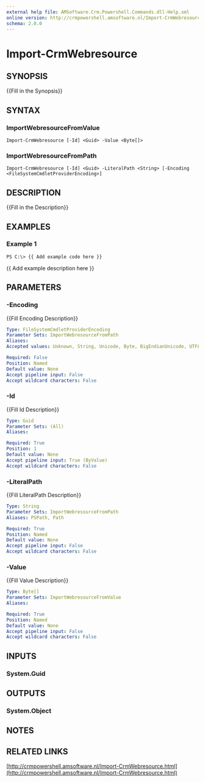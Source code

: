 ```yaml
---
external help file: AMSoftware.Crm.Powershell.Commands.dll-Help.xml
online version: http://crmpowershell.amsoftware.nl/Import-CrmWebresource.html
schema: 2.0.0
---
```


# Import-CrmWebresource

## SYNOPSIS
{{Fill in the Synopsis}}

## SYNTAX

### ImportWebresourceFromValue
```
Import-CrmWebresource [-Id] <Guid> -Value <Byte[]>
```

### ImportWebresourceFromPath
```
Import-CrmWebresource [-Id] <Guid> -LiteralPath <String> [-Encoding <FileSystemCmdletProviderEncoding>]
```

## DESCRIPTION
{{Fill in the Description}}

## EXAMPLES

### Example 1
```
PS C:\> {{ Add example code here }}
```

{{ Add example description here }}

## PARAMETERS

### -Encoding
{{Fill Encoding Description}}

```yaml
Type: FileSystemCmdletProviderEncoding
Parameter Sets: ImportWebresourceFromPath
Aliases: 
Accepted values: Unknown, String, Unicode, Byte, BigEndianUnicode, UTF8, UTF7, UTF32, Ascii, Default, Oem

Required: False
Position: Named
Default value: None
Accept pipeline input: False
Accept wildcard characters: False
```

### -Id
{{Fill Id Description}}

```yaml
Type: Guid
Parameter Sets: (All)
Aliases: 

Required: True
Position: 1
Default value: None
Accept pipeline input: True (ByValue)
Accept wildcard characters: False
```

### -LiteralPath
{{Fill LiteralPath Description}}

```yaml
Type: String
Parameter Sets: ImportWebresourceFromPath
Aliases: PSPath, Path

Required: True
Position: Named
Default value: None
Accept pipeline input: False
Accept wildcard characters: False
```

### -Value
{{Fill Value Description}}

```yaml
Type: Byte[]
Parameter Sets: ImportWebresourceFromValue
Aliases: 

Required: True
Position: Named
Default value: None
Accept pipeline input: False
Accept wildcard characters: False
```

## INPUTS

### System.Guid


## OUTPUTS

### System.Object

## NOTES

## RELATED LINKS

[http://crmpowershell.amsoftware.nl/Import-CrmWebresource.html](http://crmpowershell.amsoftware.nl/Import-CrmWebresource.html)

